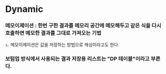 # Dynamic


### 메모이제이션 : 한번 구한 결과를 메모리 공간에 메모해두고 같은 식을 다시 호출하면 메모한 결과를 그대로 가져오는 기법
ㄴ 메모이제이션은 값을 저장하는 방법으로 캐싱이라고도 한다. 

### 보텀업 방식에서 사용되는 결과 저장용 리스트는 "DP 테이블"이라고 부른다.